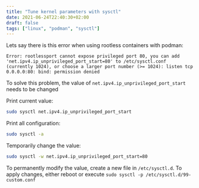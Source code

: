 ```yaml
---
title: "Tune kernel parameters with sysctl"
date: 2021-06-24T22:40:30+02:00
draft: false
tags: ["linux", "podman", "sysctl"]
---
```


Lets say there is this error when using rootless containers with podman:
```
Error: rootlessport cannot expose privileged port 80, you can add 'net.ipv4.ip_unprivileged_port_start=80' to /etc/sysctl.conf (currently 1024), or choose a larger port number (>= 1024): listen tcp 0.0.0.0:80: bind: permission denied
```

To solve this problem, the value of `net.ipv4.ip_unprivileged_port_start` needs to be changed

Print current value:
```bash
sudo sysctl net.ipv4.ip_unprivileged_port_start
```

Print all configuration:
```bash
sudo sysctl -a
```

Temporarily change the value:
```bash
sudo sysctl -w net.ipv4.ip_unprivileged_port_start=80
```

To permanently modify the value, create a new file in `/etc/sysctl.d`. To apply changes, either reboot or execute `sudo sysctl -p /etc/sysctl.d/99-custom.conf`
